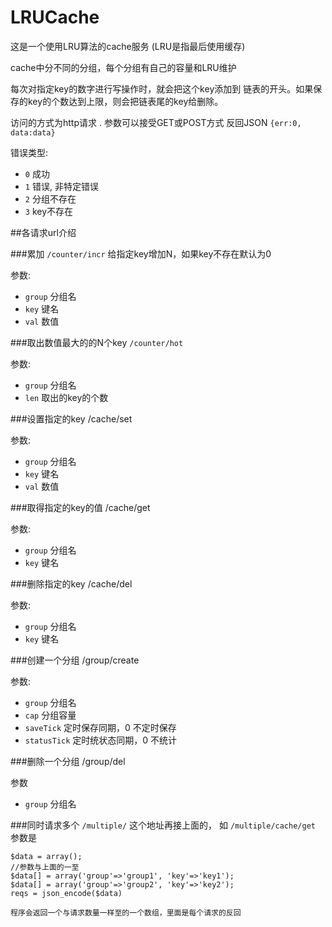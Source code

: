 LRUCache
=========

这是一个使用LRU算法的cache服务 (LRU是指最后使用缓存)

cache中分不同的分组，每个分组有自己的容量和LRU维护

每次对指定key的数字进行写操作时，就会把这个key添加到
链表的开头。如果保存的key的个数达到上限，则会把链表尾的key给删除。

访问的方式为http请求 .
参数可以接受GET或POST方式
反回JSON `{err:0, data:data}`

错误类型:
* `0` 成功
* `1` 错误, 非特定错误
* `2` 分组不存在
* `3` key不存在

##各请求url介绍

###累加
`/counter/incr`
给指定key增加N，如果key不存在默认为0

参数:
* `group` 分组名
* `key` 键名
* `val` 数值

###取出数值最大的的N个key
`/counter/hot`

参数:
* `group` 分组名
* `len` 取出的key的个数

###设置指定的key
/cache/set

参数:
* `group` 分组名
* `key` 键名
* `val` 数值

###取得指定的key的值
/cache/get

参数:
* `group` 分组名
* `key` 键名

###删除指定的key
/cache/del

参数:
* `group` 分组名
* `key` 键名

###创建一个分组
/group/create

参数:
* `group` 分组名
* `cap`   分组容量
* `saveTick`   定时保存同期，0 不定时保存
* `statusTick` 定时统状态同期，0 不统计

###删除一个分组
/group/del

参数
* `group` 分组名

###同时请求多个
`/multiple/` 这个地址再接上面的， 如 `/multiple/cache/get` 
参数是

	$data = array();
	//参数与上面的一至
	$data[] = array('group'=>'group1', 'key'=>'key1');
	$data[] = array('group'=>'group2', 'key'=>'key2');
	reqs = json_encode($data)

	程序会返回一个与请求数量一样至的一个数组，里面是每个请求的反回

